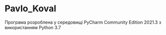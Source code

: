 # Pavlo_Koval
Програма розроблена у середовищі PyCharm Community Edition 2021.3 з використанням Python 3.7
